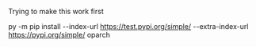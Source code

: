Trying to make this work first

py -m pip install --index-url https://test.pypi.org/simple/ --extra-index-url https://pypi.org/simple/ oparch
